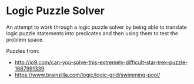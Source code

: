 Logic Puzzle Solver
===================

An attempt to work through a logic puzzle solver by being able
to translate logic puzzle statements into predicates and then
using them to test the problem space.

Puzzles from:

* http://io9.com/can-you-solve-this-extremely-difficult-star-trek-puzzle-1667991339
* https://www.brainzilla.com/logic/logic-grid/swimming-pool/
